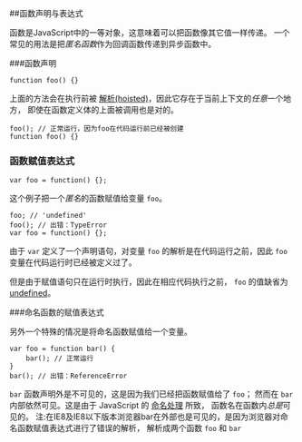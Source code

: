 ﻿##函数声明与表达式

函数是JavaScript中的一等对象，这意味着可以把函数像其它值一样传递。
一个常见的用法是把*匿名函数*作为回调函数传递到异步函数中。

###函数声明

    function foo() {}

上面的方法会在执行前被 [解析(hoisted)](#function.scopes)，因此它存在于当前上下文的*任意*一个地方，
即使在函数定义体的上面被调用也是对的。 

    foo(); // 正常运行，因为foo在代码运行前已经被创建
    function foo() {}

### 函数赋值表达式

    var foo = function() {};

这个例子把一个*匿名*的函数赋值给变量 `foo`。

    foo; // 'undefined'
    foo(); // 出错：TypeError
    var foo = function() {};

由于 `var` 定义了一个声明语句，对变量 `foo` 的解析是在代码运行之前，因此 `foo` 变量在代码运行时已经被定义过了。

但是由于赋值语句只在运行时执行，因此在相应代码执行之前， `foo` 的值缺省为 [undefined](#core.undefined)。

###命名函数的赋值表达式

另外一个特殊的情况是将命名函数赋值给一个变量。

    var foo = function bar() {
        bar(); // 正常运行
    }
    bar(); // 出错：ReferenceError

`bar` 函数声明外是不可见的，这是因为我们已经把函数赋值给了 `foo`；
然而在 `bar` 内部依然可见。这是由于 JavaScript 的 [命名处理](#function.scopes) 所致，
函数名在函数内*总是*可见的。
注:在IE8及IE8以下版本浏览器bar在外部也是可见的，是因为浏览器对命名函数赋值表达式进行了错误的解析，
解析成两个函数 `foo` 和 `bar`

[30]: http://cnblogs.com/sanshi/
